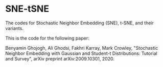 # SNE-tSNE
The codes for Stochastic Neighbor Embedding (SNE), t-SNE, and their variants. 

This is the code for the following paper:

Benyamin Ghojogh, Ali Ghodsi, Fakhri Karray, Mark Crowley, "Stochastic Neighbor Embedding with Gaussian and Student-t Distributions: Tutorial and Survey", arXiv preprint 	arXiv:2009.10301, 2020. 
